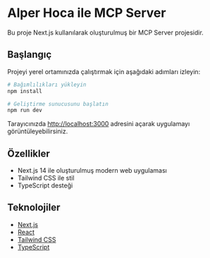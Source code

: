 # Alper Hoca ile MCP Server

Bu proje Next.js kullanılarak oluşturulmuş bir MCP Server projesidir.

## Başlangıç

Projeyi yerel ortamınızda çalıştırmak için aşağıdaki adımları izleyin:

```bash
# Bağımlılıkları yükleyin
npm install

# Geliştirme sunucusunu başlatın
npm run dev
```

Tarayıcınızda [http://localhost:3000](http://localhost:3000) adresini açarak uygulamayı görüntüleyebilirsiniz.

## Özellikler

- Next.js 14 ile oluşturulmuş modern web uygulaması
- Tailwind CSS ile stil
- TypeScript desteği

## Teknolojiler

- [Next.js](https://nextjs.org/)
- [React](https://reactjs.org/)
- [Tailwind CSS](https://tailwindcss.com/)
- [TypeScript](https://www.typescriptlang.org/)